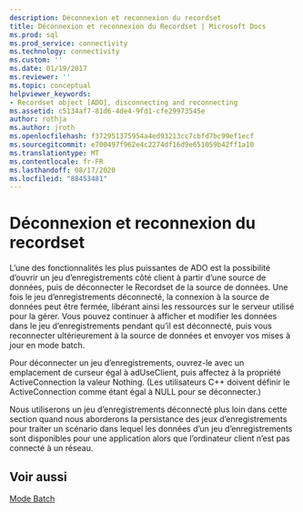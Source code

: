 ```yaml
---
description: Déconnexion et reconnexion du recordset
title: Déconnexion et reconnexion du Recordset | Microsoft Docs
ms.prod: sql
ms.prod_service: connectivity
ms.technology: connectivity
ms.custom: ''
ms.date: 01/19/2017
ms.reviewer: ''
ms.topic: conceptual
helpviewer_keywords:
- Recordset object [ADO], disconnecting and reconnecting
ms.assetid: c5134af7-81d6-4de4-9fd1-cfe29973545e
author: rothja
ms.author: jroth
ms.openlocfilehash: f372951375954a4ed93213cc7cbfd7bc99ef1ecf
ms.sourcegitcommit: e700497f962e4c2274df16d9e651059b42ff1a10
ms.translationtype: MT
ms.contentlocale: fr-FR
ms.lasthandoff: 08/17/2020
ms.locfileid: "88453481"
---
```

# <a name="disconnecting-and-reconnecting-the-recordset"></a>Déconnexion et reconnexion du recordset
L’une des fonctionnalités les plus puissantes de ADO est la possibilité d’ouvrir un jeu d’enregistrements côté client à partir d’une source de données, puis de déconnecter le Recordset de la source de données. Une fois le jeu d’enregistrements déconnecté, la connexion à la source de données peut être fermée, libérant ainsi les ressources sur le serveur utilisé pour la gérer. Vous pouvez continuer à afficher et modifier les données dans le jeu d’enregistrements pendant qu’il est déconnecté, puis vous reconnecter ultérieurement à la source de données et envoyer vos mises à jour en mode batch.  
  
 Pour déconnecter un jeu d’enregistrements, ouvrez-le avec un emplacement de curseur égal à adUseClient, puis affectez à la propriété ActiveConnection la valeur Nothing. (Les utilisateurs C++ doivent définir le ActiveConnection comme étant égal à NULL pour se déconnecter.)  
  
 Nous utiliserons un jeu d’enregistrements déconnecté plus loin dans cette section quand nous aborderons la persistance des jeux d’enregistrements pour traiter un scénario dans lequel les données d’un jeu d’enregistrements sont disponibles pour une application alors que l’ordinateur client n’est pas connecté à un réseau.  
  
## <a name="see-also"></a>Voir aussi  
 [Mode Batch](../../../ado/guide/data/batch-mode.md)
